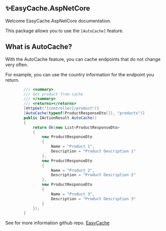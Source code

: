 ﻿## ✨EasyCache.AspNetCore

Welcome EasyCache.AspNetCore documentation.

This package allows you to use the `[AutoCache]` feature.

## What is AutoCache?

With the AutoCache feature, you can cache endpoints that do not change very often.

For example, you can use the country information for the endpoint you return.

```csharp
        /// <summary>
        /// Get product from cache
        /// </summary>
        /// <returns></returns>
        [HttpGet("[controller]/product")]
        [AutoCache(typeof(ProductResponseDto[]), "products")]
        public IActionResult AutoCache()
        {
            return Ok(new List<ProductResponseDto>
            {
                new ProductResponseDto
                {
                    Name = "Product 1",
                    Description = "Product Description 1"
                },
                new ProductResponseDto
                {
                    Name = "Product 2",
                    Description = "Product Description 2"
                },
                new ProductResponseDto
                {
                    Name = "Product 3",
                    Description = "Product Description 3"
                }
            });
        }
```

See for more information github repo. [EasyCache](https://github.com/furkandeveloper/EasyCache)
